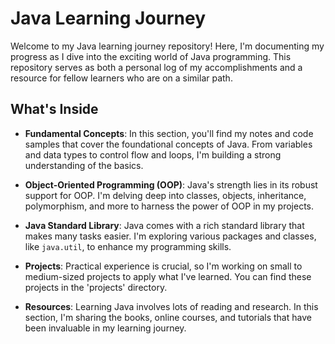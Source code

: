 # Java Learning Journey

Welcome to my Java learning journey repository! Here, I'm documenting my progress as I dive into the exciting world of Java programming. This repository serves as both a personal log of my accomplishments and a resource for fellow learners who are on a similar path.

## What's Inside

- **Fundamental Concepts**: In this section, you'll find my notes and code samples that cover the foundational concepts of Java. From variables and data types to control flow and loops, I'm building a strong understanding of the basics.

- **Object-Oriented Programming (OOP)**: Java's strength lies in its robust support for OOP. I'm delving deep into classes, objects, inheritance, polymorphism, and more to harness the power of OOP in my projects.

- **Java Standard Library**: Java comes with a rich standard library that makes many tasks easier. I'm exploring various packages and classes, like `java.util`, to enhance my programming skills.

- **Projects**: Practical experience is crucial, so I'm working on small to medium-sized projects to apply what I've learned. You can find these projects in the 'projects' directory.

- **Resources**: Learning Java involves lots of reading and research. In this section, I'm sharing the books, online courses, and tutorials that have been invaluable in my learning journey.
